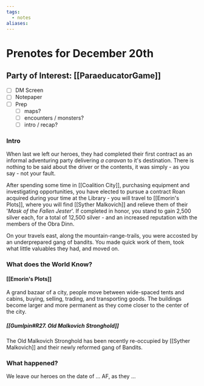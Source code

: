 ```yaml
---
tags:
  - notes
aliases:
---
```


# Prenotes for December 20th
## Party of Interest: [[ParaeducatorGame]]
- [ ] DM Screen
- [ ] Notepaper
- [ ] Prep
	- [ ] maps?
	- [ ] encounters / monsters?
	- [ ] intro / recap?

### Intro
When last we left our heroes, they had completed their first contract as an informal adventuring party delivering *a caravan* to it's destination. There is nothing to be said about the driver or the contents, it was simply - as you say - not your fault. 

After spending some time in [[Coalition City]], purchasing equipment and investigating opportunities, you have elected to pursue a contract Roan acquired during your time at the Library - you will travel to [[Emorin's Plots]], where you will find [[Syther Malkovich]] and relieve them of their '*Mask of the Fallen Jester*'. If completed in honor, you stand to gain 2,500 silver each, for a total of 12,500 silver - and an increased reputation with the members of the Obra Dinn.

On your travels east, along the mountain-range-trails, you were accosted by an underprepared gang of bandits. You made quick work of them, took what little valuables they had, and moved on.

### What does the World Know?
#### [[Emorin's Plots]]
A grand bazaar of a city, people move between wide-spaced tents and cabins, buying, selling, trading, and transporting goods. The buildings become larger and more permanent as they come closer to the center of the city.

##### [[Gumlpin#R27. Old Malkovich Stronghold]]
The Old Malkovich Stronghold has been recently re-occupied by [[Syther Malkovich]] and their newly reformed gang of Bandits.

### What happened?


We leave our heroes on the date of ... AF, as they ...
